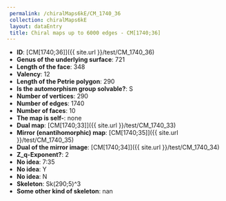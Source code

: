 ```yaml
--- 
 permalink: /chiralMaps6kE/CM_1740_36 
 collection: chiralMaps6kE
 layout: dataEntry
 title: Chiral maps up to 6000 edges - CM[1740;36]
---
```


- **ID**: [CM[1740;36]]({{ site.url }}/test/CM_1740_36)
- **Genus of the underlying surface**: 721
- **Length of the face**: 348
- **Valency**: 12
- **Length of the Petrie polygon**: 290
- **Is the automorphism group solvable?**: S
- **Number of vertices**: 290
- **Number of edges**: 1740
- **Number of faces**: 10
- **The map is self-**: none
- **Dual map**: [CM[1740;33]]({{ site.url }}/test/CM_1740_33)
- **Mirror (enantihomorphic) map**: [CM[1740;35]]({{ site.url }}/test/CM_1740_35)
- **Dual of the mirror image**: [CM[1740;34]]({{ site.url }}/test/CM_1740_34)
- **Z_q-Exponent?**: 2
- **No idea**:  7:35
- **No idea**: Y
- **No idea**: N
- **Skeleton**: Sk(290;5)^3
- **Some other kind of skeleton**: nan
